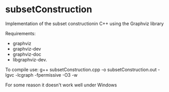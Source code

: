 # subsetConstruction
Implementation of the subset constructionin C++ using the Graphviz library

Requirements:
- graphviz
- graphviz-dev
- graphviz-doc
- libgraphviz-dev.

To compile use:
g++ subsetConstruction.cpp -o subsetConstruction.out -lgvc -lcgraph -fpermissive -O3 -w

For some reason it doesn't work well under Windows
